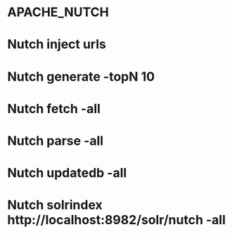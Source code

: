 # APACHE_NUTCH


# Nutch inject urls
# Nutch generate -topN 10
# Nutch fetch -all
# Nutch parse -all
# Nutch updatedb -all
# Nutch solrindex http://localhost:8982/solr/nutch -all
